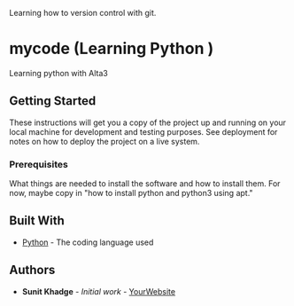 Learning how to version control with git. 
# mycode (Learning Python )

Learning python with Alta3

## Getting Started

These instructions will get you a copy of the project up and running on your local machine
for development and testing purposes. See deployment for notes on how to deploy the project
on a live system.

### Prerequisites

What things are needed to install the software and how to install them. For now, maybe copy in
"how to install python and python3 using apt."

## Built With

* [Python](https://www.python.org/) - The coding language used

## Authors

* **Sunit Khadge** - *Initial work* - [YourWebsite](https://example.com/)
